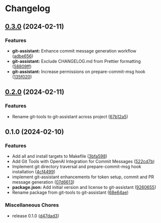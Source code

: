 # Changelog

## [0.3.0](https://github.com/JonDotsoy/commands-help/compare/git-assistant-v0.2.0...git-assistant-v0.3.0) (2024-02-11)


### Features

* **git-assistant:** Enhance commit message generation workflow ([adbe656](https://github.com/JonDotsoy/commands-help/commit/adbe656be275d10b09d185b4df83e0cee8c23d2d))
* **git-assistant:** Exclude CHANGELOG.md from Prettier formatting ([58809ff](https://github.com/JonDotsoy/commands-help/commit/58809ff67700ef35506dd8488db7af0f63c2f580))
* **git-assistant:** Increase permissions on prepare-commit-msg hook ([135f020](https://github.com/JonDotsoy/commands-help/commit/135f020f99c8372e67f8c51a11a0d6fdb65b0721))

## [0.2.0](https://github.com/JonDotsoy/commands-help/compare/git-assistant-v0.1.0...git-assistant-v0.2.0) (2024-02-11)


### Features

* Rename git-tools to git-assistant across project ([67b12a5](https://github.com/JonDotsoy/commands-help/commit/67b12a508327eeeb22ce3180fa67e19a98e78686))

## 0.1.0 (2024-02-10)


### Features

* Add all and install targets to Makefile ([3bfa598](https://github.com/JonDotsoy/commands-help/commit/3bfa598a8cc783628433289ae21e998be8729a8b))
* Add Git Tools with OpenAI Integration for Commit Messages ([522cd7b](https://github.com/JonDotsoy/commands-help/commit/522cd7b70338550afc3ed8a8eaf728d39050a341))
* Implement git directory traversal and prepare-commit-msg hook installation ([4cf4499](https://github.com/JonDotsoy/commands-help/commit/4cf4499b4f390464cbba88a41e20066e47e40232))
* implement git-assistant enhancements for token setup, commit and PR message generation ([07d6613](https://github.com/JonDotsoy/commands-help/commit/07d66133e5ff0d67caf4959b3f28e0487f383eaf))
* **package.json:** Add initial version and license to git-assistant ([9260655](https://github.com/JonDotsoy/commands-help/commit/9260655815835feba1130ff8a0057690c9665d7f))
* Rename package from git-tools to git-assistant ([68e64ae](https://github.com/JonDotsoy/commands-help/commit/68e64aedbece76b6dd248854b041c6ba6de3fffa))


### Miscellaneous Chores

* release 0.1.0 ([d47dad3](https://github.com/JonDotsoy/commands-help/commit/d47dad3611c8a2b868c34d8c35f29cbfa096bdd7))

